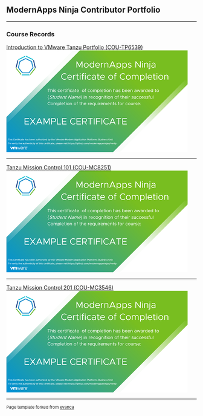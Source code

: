 ## ModernApps Ninja Contributor Portfolio

---

### Course Records

[Introduction to VMware Tanzu Portfolio (COU-TP6539)](/sample_page)
<img src="images/sample-certificate-480x269.png?raw=true"/>

---
[Tanzu Mission Control 101 (COU-MC8251)](/pdf/sample_presentation.pdf)
<img src="images/sample-certificate-480x269.png?raw=true"/>

---
[Tanzu Mission Control 201 (COU-MC3546)](http://example.com/)
<img src="images/sample-certificate-480x269.png?raw=true"/>


---
<p style="font-size:11px">Page template forked from <a href="https://github.com/evanca/quick-portfolio">evanca</a></p>
<!-- Remove above link if you don't want to attibute -->

